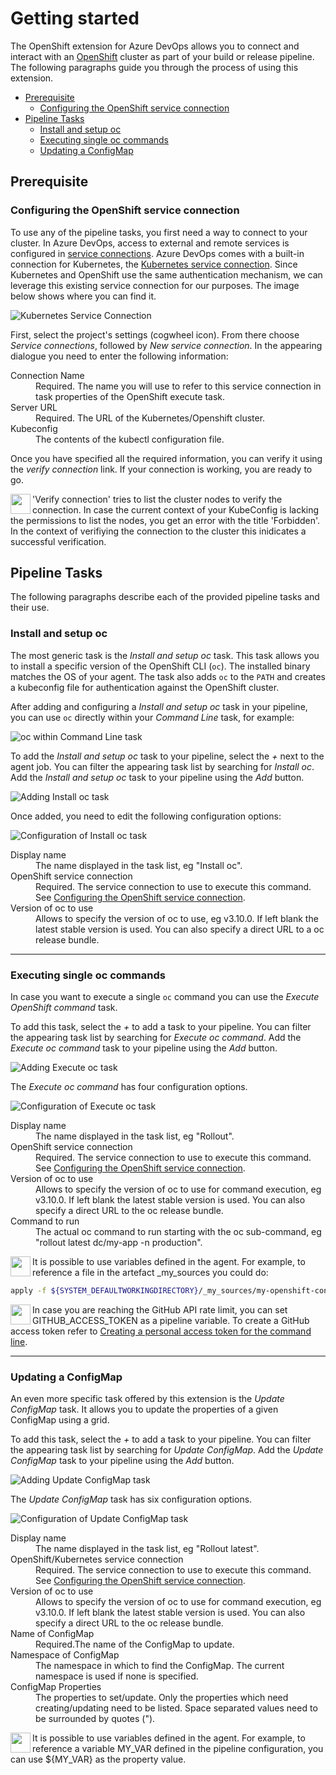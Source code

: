 # Getting started

The OpenShift extension for Azure DevOps allows you to connect and interact with an [OpenShift](https://www.okd.io/) cluster as part of your build or release pipeline.
The following paragraphs guide you through the process of using this extension.

<!-- MarkdownTOC autolink="true" autoanchor="true" -->

- [Prerequisite](#prerequisite)
  - [Configuring the OpenShift service connection](#configuring-the-openshift-service-connection)
- [Pipeline Tasks](#pipeline-tasks)
  - [Install and setup oc](#install-and-setup-oc)
  - [Executing single oc commands](#executing-single-oc-commands)
  - [Updating a ConfigMap](#updating-a-configmap)

<!-- /MarkdownTOC -->


<a id="prerequisite"></a>
## Prerequisite

<a id="configuring-the-openshift-service-connection"></a>
### Configuring the OpenShift service connection

To use any of the pipeline tasks, you first need a way to connect to your cluster.
In Azure DevOps, access to external and remote services is configured in [service connections](https://docs.microsoft.com/en-us/azure/devops/pipelines/library/service-endpoints?view=vsts).
Azure DevOps comes with a built-in connection for Kubernetes, the [Kubernetes service connection](https://docs.microsoft.com/en-us/azure/devops/pipelines/library/service-endpoints?view=vsts#sep-kuber).
Since Kubernetes and OpenShift use the same authentication mechanism, we can leverage this existing service connection for our purposes.
The image below shows where you can find it.

 ![Kubernetes Service Connection](../images/kubernetes_service_connection.png)

First, select the project's settings (cogwheel icon).
From there choose _Service connections_, followed by _New service connection_.
In the appearing dialogue you need to enter the following information:

<dl>
  <dt>Connection Name</dt>
  <dd>Required. The name you will use to refer to this service connection in task properties of the OpenShift execute task.</dd>
  <dt>Server URL</dt>
  <dd>Required. The URL of the Kubernetes/Openshift cluster.</dd>
  <dt>Kubeconfig</dt>
  <dd>The contents of the kubectl configuration file.</dd>  
</dl>

Once you have specified all the required information, you can verify it using the _verify connection_ link.
If your connection is working, you are ready to go.

<img align="left" width="32" height="32" src="../images/lightbulb.png">
'Verify connection' tries to list the cluster nodes to verify the connection. 
In case the current context of your KubeConfig is lacking the permissions to list the nodes, you get an error with the title 'Forbidden'.
In the context of verifiying the connection to the cluster this inidicates a successful verification.

<a id="pipeline-tasks"></a>
## Pipeline Tasks 

The following paragraphs describe each of the provided pipeline tasks and their use. 

<a id="install-and-setup-oc"></a>
### Install and setup oc

The most generic task is the _Install and setup oc_ task.
This task allows you to install a specific version of the OpenShift CLI (`oc`).
The installed binary matches the OS of your agent.
The task also adds `oc` to the `PATH` and creates a kubeconfig file for authentication against the OpenShift cluster.

After adding and configuring a _Install and setup oc_ task in your pipeline, you can use `oc` directly within your _Command Line_ task, for example:

![oc within Command Line task](../images/oc_with_command_line_task.png)

To add the _Install and setup oc_ task to your pipeline, select the _+_ next to the agent job.
You can filter the appearing task list by searching for _Install oc_.
Add the _Install and setup oc_ task to your pipeline using the _Add_ button.

![Adding Install oc task](../images/adding_install_oc_task.png)

Once added, you need to edit the following configuration options:

![Configuration of Install oc task](../images/configure_install_oc_task.png)

<dl>
  <dt>Display name</dt>
  <dd>The name displayed in the task list, eg "Install oc".</dd>
  <dt>OpenShift service connection</dt>
  <dd>Required. The service connection to use to execute this command. See <a href="#configuring-the-openshift-service-connection">Configuring the OpenShift service connection</a>.</dd>
  <dt>Version of oc to use</dt>
  <dd>Allows to specify the version of oc to use, eg v3.10.0. If left blank the latest stable version is used. You can also specify a direct URL to a oc release bundle.</dd>  
</dl>

---

<a id="executing-single-oc-commands"></a>
### Executing single oc commands

In case you want to execute a single `oc` command you can use the _Execute OpenShift command_ task.

To add this task, select the _+_ to add a task to your pipeline.
You can filter the appearing task list by searching for _Execute oc command_.
Add the _Execute oc command_ task to your pipeline using the _Add_ button.

![Adding Execute oc task](../images/adding_oc_cmd_task.png)


The _Execute oc command_ has four configuration options.

![Configuration of Execute oc task](../images/cmd_exec_config.png)

<dl>
  <dt>Display name</dt>
  <dd>The name displayed in the task list, eg "Rollout".</dd>
  <dt>OpenShift service connection</dt>
  <dd>Required. The service connection to use to execute this command. See <a href="#configuring-the-openshift-service-connection">Configuring the OpenShift service connection</a>.</dd>
  <dt>Version of oc to use</dt>
  <dd>Allows to specify the version of oc to use for command execution, eg v3.10.0. If left blank the latest stable version is used. You can also specify a direct URL to the oc release bundle.</dd>  
  <dt>Command to run</dt>
  <dd>The actual oc command to run starting with the oc sub-command, eg "rollout latest dc/my-app -n production".</dd>
</dl>

<img align="left" width="32" height="32" src="../images/lightbulb.png">
It is possible to use variables defined in the agent.
For example, to reference a file in the artefact _my_sources you could do:

```bash
apply -f ${SYSTEM_DEFAULTWORKINGDIRECTORY}/_my_sources/my-openshift-config.yaml
```

<img align="left" width="32" height="32" src="../images/lightbulb.png">
In case you are reaching the GitHub API rate limit, you can set GITHUB_ACCESS_TOKEN as a pipeline variable.
To create a GitHub access token refer to <a href="https://help.github.com/articles/creating-a-personal-access-token-for-the-command-line/">Creating a personal access token for the command line</a>.

---

<a id="updating-a-configmap"></a>
### Updating a ConfigMap

An even more specific task offered by this extension is the _Update ConfigMap_ task.
It allows you to update the properties of a given ConfigMap using a grid.

To add this task, select the _+_ to add a task to your pipeline.
You can filter the appearing task list by searching for _Update ConfigMap_.
Add the _Update ConfigMap_ task to your pipeline using the _Add_ button.

![Adding Update ConfigMap task](../images/adding_config_map_task.png)

The _Update ConfigMap_ task has six configuration options.

![Configuration of Update ConfigMap task](../images/configure_config_map_task.png)

<dl>
  <dt>Display name</dt>
  <dd>The name displayed in the task list, eg "Rollout latest".</dd>
  <dt>OpenShift/Kubernetes service connection</dt>
  <dd>Required. The service connection to use to execute this command. See <a href="#configuring-the-openshift-service-connection">Configuring the OpenShift service connection</a>.</dd>
  <dt>Version of oc to use</dt>
  <dd>Allows to specify the version of oc to use for command execution, eg v3.10.0. If left blank the latest stable version is used. You can also specify a direct URL to the oc release bundle.</dd>  
  <dt>Name of ConfigMap</dt>
  <dd>Required.The name of the ConfigMap to update.</dd>
  <dt>Namespace of ConfigMap</dt>
  <dd>The namespace in which to find the ConfigMap. The current namespace is used if none is specified.</dd>
  <dt>ConfigMap Properties</dt>
  <dd>The properties to set/update. Only the properties which need creating/updating need to be listed. Space separated values need to be surrounded by quotes ("). </dd>  
</dl>

<img align="left" width="32" height="32" src="../images/lightbulb.png">
It is possible to use variables defined in the agent.
For example, to reference a variable MY_VAR defined in the pipeline configuration, you can use ${MY_VAR} as the property value.
